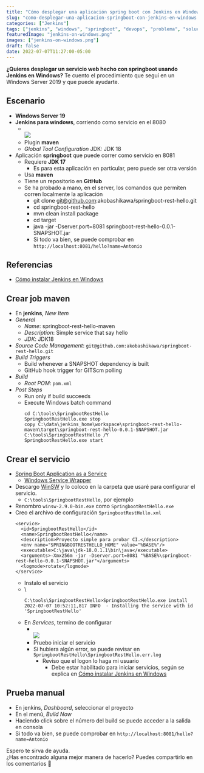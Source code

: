 ```yaml
---
title: "Cómo desplegar una aplicación spring boot con Jenkins en Windows"
slug: "como-desplegar-una-aplicacion-springboot-con-jenkins-en-windows.md"
categories: ["Jenkins"]
tags: ["jenkins", "windows", "springboot", "devops", "problema", "solución"]
featuredImage: "jenkins-on-windows.png"
images: ["jenkins-on-windows.png"]
draft: false
date: 2022-07-07T11:27:00-05:00
---
```


**¿Quieres desplegar un servicio web hecho con springboot usando Jenkins en Windows?**
Te cuento el procedimiento que seguí en un Windows Server 2019 y que puede ayudarte.

<!--more-->

## Escenario
- **Windows Server 19**
- **Jenkins para windows**, corriendo como servicio en el 8080
  - \
    ![](20220624123449.png " ")
  - Plugin **maven**
  - _Global Tool Configuration_
    JDK: JDK 18
- Aplicación **springboot** que puede correr como servicio en 8081
  - Requiere **JDK 17**
    - Es para esta aplicación en particular, pero puede ser otra versión
  - Usa **maven**
  - Tiene un repositorio en **GitHub**
  - Se ha probado a mano, en el server, los comandos que permiten corren localmente la aplicación
    - git clone git@github.com:akobashikawa/springboot-rest-hello.git
    - cd springboot-rest-hello
    - mvn clean install package
    - cd target
    - java -jar -Dserver.port=8081 springboot-rest-hello-0.0.1-SNAPSHOT.jar
    - Si todo va bien, se puede comprobar en `http://localhost:8081/hello?name=Antonio`

## Referencias
- [Cómo instalar Jenkins en Windows](https://puroguramu.akcademia.xyz/posts/como-instalar-jenkins-en-windows/)

## Crear job maven
- En **jenkins**, _New Item_
- _General_
  - _Name_: springboot-rest-hello-maven
  - _Description_: Simple service that say hello
  - _JDK_: JDK18
- _Source Code Management_: `git@github.com:akobashikawa/springboot-rest-hello.git`
- _Build Triggers_
  - Build whenever a SNAPSHOT dependency is built
  - GitHub hook trigger for GITScm polling
- _Build_
  - _Root POM_: `pom.xml`
- _Post Steps_
  - Run only if build succeeds
  - Execute Windows batch command
    ```
    cd C:\tools\SpringbootRestHello
    SpringbootRestHello.exe stop
    copy C:\data\jenkins_home\workspace\springboot-rest-hello-maven\target\springboot-rest-hello-0.0.1-SNAPSHOT.jar C:\tools\SpringbootRestHello /Y
    SpringbootRestHello.exe start
    ```

## Crear el servicio
- [Spring Boot Application as a Service](https://www.baeldung.com/spring-boot-app-as-a-service)
  - [Windows Service Wrapper](https://repo.jenkins-ci.org/releases/com/sun/winsw/winsw/2.9.0/)
- Descargo [WinSW](https://repo.jenkins-ci.org/releases/com/sun/winsw/winsw/2.9.0/winsw-2.9.0-bin.exe) y lo coloco en la carpeta que usaré para configurar el servicio.
  - `C:\tools\SpringbootRestHello`, por ejemplo
- Renombro `winsw-2.9.0-bin.exe` como `SpringbootRestHello.exe`
- Creo el archivo de configuración `SpringbootRestHello.xml`
  ```
  <service>
    <id>SpringbootRestHello</id>
    <name>SpringbootRestHello</name>
    <description>Proyecto simple para probar CI.</description>
    <env name="SPRINGBOOTRESTHELLO_HOME" value="%BASE%"/>
    <executable>C:\java\jdk-18.0.1.1\bin\java</executable>
    <arguments>-Xmx256m -jar -Dserver.port=8081 "%BASE%\springboot-rest-hello-0.0.1-SNAPSHOT.jar"</arguments>
    <logmode>rotate</logmode>
  </service>
  ```
  - Instalo el servicio
  - \
    ```
    C:\tools\SpringbootRestHello>SpringbootRestHello.exe install
    2022-07-07 10:52:11,817 INFO  - Installing the service with id 'SpringbootRestHello'
    ```
  - En _Services_, termino de configurar
    - \
      ![](springboot-service-windows-setting.png " ")
    - Pruebo iniciar el servicio
    - Si hubiera algún error, se puede revisar en `SpringbootRestHello\SpringbootRestHello.err.log`
      - Reviso que el logon lo haga mi usuario
        - Debe estar habilitado para iniciar servicios, según se explica en [Cómo instalar Jenkins en Windows](https://puroguramu.akcademia.xyz/posts/como-instalar-jenkins-en-windows/)

## Prueba manual
- En jenkins, _Dashboard_, seleccionar el proyecto
- En el menú, _Build Now_
- Haciendo click sobre el número del build se puede acceder a la salida en consola
- Si todo va bien, se puede comprobar en `http://localhost:8081/hello?name=Antonio`

Espero te sirva de ayuda. \
¿Has encontrado alguna mejor manera de hacerlo? Puedes compartirlo en los comentarios 🙏